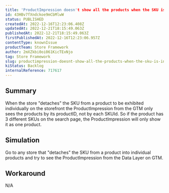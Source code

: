```yaml
---
title: 'ProductImpression doesn't show all the products when the SKU is individually showed'
id: 43HBv7fXndckoe9mCbMlwW
status: PUBLISHED
createdAt: 2022-12-16T12:23:06.408Z
updatedAt: 2022-12-21T18:15:49.063Z
publishedAt: 2022-12-21T18:15:49.063Z
firstPublishedAt: 2022-12-16T12:23:06.957Z
contentType: knownIssue
productTeam: Store Framework
author: 2mXZkbi0oi061KicTExNjo
tag: Store Framework
slug: productimpression-doesnt-show-all-the-products-when-the-sku-is-individually-showed
kiStatus: Backlog
internalReference: 717617
---
```


## Summary


When the store "detaches" the SKU from a product to be exhibited individually on the storefront the ProductImpression from the GTM only sees the products by its productID, not by each SKUId. So if the product has 3 different SKUs on the search page, the ProductImpression will only show it as one product.


##

## Simulation


Go to any store that "detaches" the SKU from a product into individual products and try to see the ProductImpression from the Data Layer on GTM.


##

## Workaround



N/A






